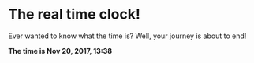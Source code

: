 # The real time clock!

Ever wanted to know what the time is? Well, your journey is about to end!

**The time is Nov 20, 2017, 13:38**